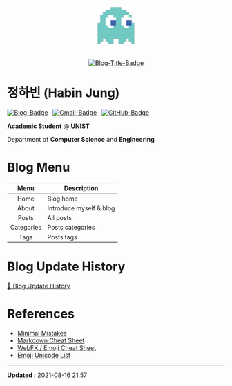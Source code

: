 <div align="center">
<img src="/assets/img/img-config/logo-88x88.png">
<br><br>

[![Blog-Title-Badge](https://img.shields.io/badge/-::_BIN___::-70CAC3?style=for-the-badge)](https://habijung.github.io)
<br>
</div>


# 정하빈 (Habin Jung)

<!---
<img src="assets/images/img-settings/profile-rounded-500x500.png" width="200" height="200">
--->

[![Blog-Badge](https://img.shields.io/badge/-Blog-70CAC3?logo=jekyll&style=flat)](https://habijung.github.io)&ensp;
[![Gmail-Badge](https://img.shields.io/badge/-Gmail-EA4335?logo=Gmail&logoColor=white&style=flat)](mailto:habijung0@gmail.com)&ensp;
[![GitHub-Badge](https://img.shields.io/badge/-GitHub-181717?logo=github&style=flat)](https://github.com/habijung)

**Academic Student** @ [**UNIST**](https://unist.ac.kr)

Department of **Computer Science** and **Engineering**


# Blog Menu

| Menu       | Description                     |
| :--:       | ------------------------------- |
| Home       | Blog home                       |
| About      | Introduce myself & blog         |
| Posts      | All posts                       |
| Categories | Posts categories                |
| Tags       | Posts tags                      |


# Blog Update History

[:link: Blog Update History](https://habijung.github.io/history/)


# References

- [Minimal Mistakes](https://mmistakes.github.io/minimal-mistakes/)
- [Markdown Cheat Sheet](https://www.markdownguide.org/cheat-sheet/)
- [WebFX / Emoji Cheat Sheet](https://www.webfx.com/tools/emoji-cheat-sheet/)
- [Emoji Unicode List](https://unicode.org/emoji/charts/full-emoji-list.html)

---
**Updated :** 2021-08-16 21:57
